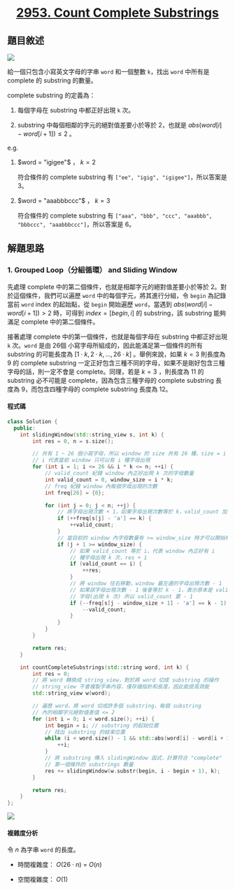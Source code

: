 # <center> [2953. Count Complete Substrings](https://leetcode.com/problems/count-complete-substrings/description/) </center>

## 題目敘述

[![](https://i.imgur.com/FUaYv5g.png)](https://i.imgur.com/FUaYv5g.png)

給一個只包含小寫英文字母的字串 `word` 和一個整數 `k`，找出 `word` 中所有是 complete 的 substring 的數量。

complete substring 的定義為：

1. 每個字母在 substring 中都正好出現 `k` 次。

2. substring 中每個相鄰的字元的絕對值差要小於等於 2，也就是 $abs(word[i] - word[i+1]) \leq 2$ 。

e.g.

1. $word = "igigee"$ ， $k = 2$

    符合條件的 complete substring 有 `["ee", "igig", "igigee"]`，所以答案是 3。

2. $word = "aaabbbccc"$ ， $k = 3$

    符合條件的 complete substring 有 `["aaa", "bbb", "ccc", "aaabbb", "bbbccc", "aaabbbccc"]`，所以答案是 6。

## 解題思路

### 1. Grouped Loop（分組循環） and Sliding Window

先處理 complete 中的第二個條件，也就是相鄰字元的絕對值差要小於等於 2。對於這個條件，我們可以遍歷 `word` 中的每個字元，將其進行分組，令 `begin` 為記錄當前 `word` index 的起始點，從 `begin` 開始遍歷 `word`，當遇到 $abs(word[i] - word[i+1]) > 2$ 時，可得到 $index = [begin, i]$ 的 substring，該 substring 能夠滿足 complete 中的第二個條件。

接著處理 complete 中的第一個條件，也就是每個字母在 substring 中都正好出現 `k` 次。`word` 是由 26個 小寫字母所組成的，因此能滿足第一個條件的所有 substring 的可能長度為 $[1 \cdot k,2 \cdot k, ..., 26 \cdot k]$ 。舉例來說，如果 $k = 3$ 則長度為 9 的 complete substring 一定正好包含三種不同的字母，如果不是剛好包含三種字母的話，則一定不會是 complete。同理，若是 $k = 3$ ，則長度為 11 的 substring 必不可能是 complete，因為包含三種字母的 complete substring 長度為 9，而包含四種字母的 complete substring 長度為 12。

#### 程式碼

```cpp {.line-numbers}
class Solution {
  public:
    int slidingWindow(std::string_view s, int k) {
        int res = 0, n = s.size();

        // 共有 1 ~ 26 個小寫字母，所以 window 的 size 共有 26 種，size = i * k
        // i 代表當前 window 只可以有 i 種字母出現
        for (int i = 1; i <= 26 && i * k <= n; ++i) {
            // valid_count 紀錄 window 內正好出現 k 次的字母數量
            int valid_count = 0, window_size = i * k;
            // freq 紀錄 window 內每個字母出現的次數
            int freq[26] = {0};

            for (int j = 0; j < n; ++j) {
                // 將字母出現次數 + 1，如果字母出現次數等於 k，valid_count 加 1
                if (++freq[s[j] - 'a'] == k) {
                    ++valid_count;
                }
                // 當目前的 window 內字母數量有 >= window_size 時才可以開始判斷
                if (j + 1 >= window_size) {
                    // 如果 valid_count 等於 i，代表 window 內正好有 i
                    // 種字母出現 k 次，res + 1
                    if (valid_count == i) {
                        ++res;
                    }
                    // 將 window 往右移動，window 最左邊的字母出現次數 - 1
                    // 如果該字母出現次數 - 1 後會等於 k - 1，表示原本是 valid
                    // 字母(出現 k 次) 所以 valid_count 要 - 1
                    if (--freq[s[j - window_size + 1] - 'a'] == k - 1) {
                        --valid_count;
                    }
                }
            }
        }

        return res;
    }

    int countCompleteSubstrings(std::string word, int k) {
        int res = 0;
        // 將 word 轉換成 string_view，對於將 word 切成 substring 的操作
        // string_view 不會複製字串內容，僅存儲指針和長度，因此能提高效能
        std::string_view w(word);

        // 遍歷 word，將 word 切成許多個 substring，每個 substring
        // 內的相鄰字元絕對值差值 <= 2
        for (int i = 0; i < word.size(); ++i) {
            int begin = i; // substring 的起始位置
            // 找出 substring 的結束位置
            while (i < word.size() - 1 && std::abs(word[i] - word[i + 1]) <= 2) {
                ++i;
            }
            // 將 substring 傳入 slidingWindow 函式，計算符合 "complete"
            // 第一個條件的 substrings 數量
            res += slidingWindow(w.substr(begin, i - begin + 1), k);
        }

        return res;
    }
};
```

[![](https://i.imgur.com/0doKcW5.png)](https://i.imgur.com/0doKcW5.png)

#### 複雜度分析

令 $n$ 為字串 `word` 的長度。

- 時間複雜度： $O(26 \cdot n)$ = $O(n)$

- 空間複雜度： $O(1)$
